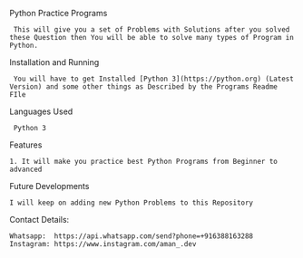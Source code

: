 Python Practice Programs

     This will give you a set of Problems with Solutions after you solved these Question then You will be able to solve many types of Program in Python.

Installation and Running

     You will have to get Installed [Python 3](https://python.org) (Latest Version) and some other things as Described by the Programs Readme FIle

Languages Used

	 Python 3

Features

    1. It will make you practice best Python Programs from Beginner to advanced

Future Developments

    I will keep on adding new Python Problems to this Repository

Contact Details: 
    
    Whatsapp:  https://api.whatsapp.com/send?phone=+916388163288
    Instagram: https://www.instagram.com/aman_.dev
